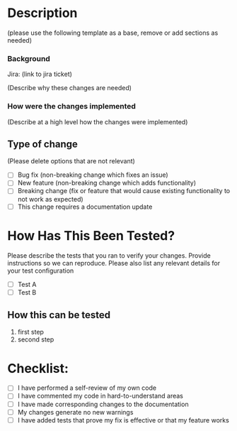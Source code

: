# Description

(please use the following template as a base, remove or add sections as needed)

### Background

Jira: (link to jira ticket)

(Describe why these changes are needed)

### How were the changes implemented

(Describe at a high level how the changes were implemented)

## Type of change

(Please delete options that are not relevant)

- [ ] Bug fix (non-breaking change which fixes an issue)
- [ ] New feature (non-breaking change which adds functionality)
- [ ] Breaking change (fix or feature that would cause existing functionality to not work as expected)
- [ ] This change requires a documentation update

# How Has This Been Tested?

Please describe the tests that you ran to verify your changes. Provide instructions so we can reproduce. Please also list any relevant details for your test configuration

- [ ] Test A
- [ ] Test B

## How this can be tested

1. first step
2. second step

# Checklist:

- [ ] I have performed a self-review of my own code
- [ ] I have commented my code in hard-to-understand areas
- [ ] I have made corresponding changes to the documentation
- [ ] My changes generate no new warnings
- [ ] I have added tests that prove my fix is effective or that my feature works
